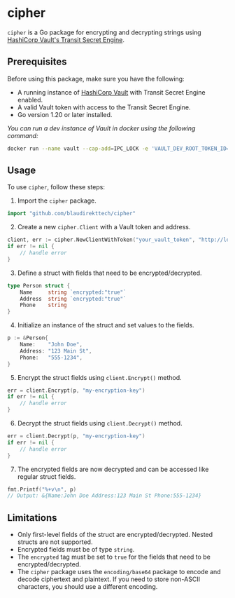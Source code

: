 # cipher

`cipher` is a Go package for encrypting and decrypting strings using [HashiCorp Vault's Transit Secret Engine](https://www.vaultproject.io/docs/secrets/transit/index.html).

## Prerequisites

Before using this package, make sure you have the following:

- A running instance of [HashiCorp Vault](https://www.vaultproject.io/) with Transit Secret Engine enabled.
- A valid Vault token with access to the Transit Secret Engine.
- Go version 1.20 or later installed.

_You can run a dev instance of Vault in docker using the following command:_

```bash
docker run --name vault --cap-add=IPC_LOCK -e 'VAULT_DEV_ROOT_TOKEN_ID=myroot' -e 'VAULT_DEV_LISTEN_ADDRESS=0.0.0.0:8200' -p 8200:8200 -d vault:latest
```

## Usage

To use `cipher`, follow these steps:

1. Import the `cipher` package.

```go
import "github.com/blaudirekttech/cipher"
```

2. Create a new `cipher.Client` with a Vault token and address.

```go
client, err := cipher.NewClientWithToken("your_vault_token", "http://localhost:8200")
if err != nil {
    // handle error
}
```

3. Define a struct with fields that need to be encrypted/decrypted.

```go
type Person struct {
    Name     string `encrypted:"true"`
    Address  string `encrypted:"true"`
    Phone    string
}
```

4. Initialize an instance of the struct and set values to the fields.

```go
p := &Person{
    Name:    "John Doe",
    Address: "123 Main St",
    Phone:   "555-1234",
}
```

5. Encrypt the struct fields using `client.Encrypt()` method.

```go
err = client.Encrypt(p, "my-encryption-key")
if err != nil {
    // handle error
}
```

6. Decrypt the struct fields using `client.Decrypt()` method.

```go
err = client.Decrypt(p, "my-encryption-key")
if err != nil {
    // handle error
}
```

7. The encrypted fields are now decrypted and can be accessed like regular struct fields.

```go
fmt.Printf("%+v\n", p)
// Output: &{Name:John Doe Address:123 Main St Phone:555-1234}
```

## Limitations

- Only first-level fields of the struct are encrypted/decrypted. Nested structs are not supported.
- Encrypted fields must be of type `string`.
- The `encrypted` tag must be set to `true` for the fields that need to be encrypted/decrypted.
- The `cipher` package uses the `encoding/base64` package to encode and decode ciphertext and plaintext. If you need to store non-ASCII characters, you should use a different encoding.
